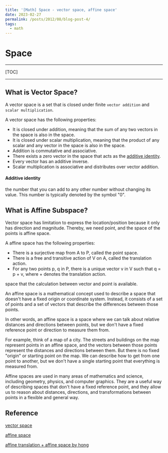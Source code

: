 ```yaml
---
title: '[Math] Space - vector space, affine space'
date: 2023-02-27
permalink: /posts/2012/08/blog-post-4/
tags:
  - math
---
```


# Space

---

[TOC]



---



## What is Vector Space?

A vector space is a set that is closed under finite `vector addition` and `scalar multiplication`.

A vector space has the following properties:

- It is closed under addition, meaning that the sum of any two vectors in the space is also in the space.
- It is closed under scalar multiplication, meaning that the product of any scalar and any vector in the space is also in the space.
- Addition is commutative and associative.
- There exists a zero vector in the space that acts as the [additive identity](https://mathworld.wolfram.com/AdditiveIdentity.html).
- Every vector has an additive inverse.
- Scalar multiplication is associative and distributes over vector addition.



#### Additive identity

the number that you can add to any other number without changing its value. This number is typically denoted by the symbol "0".





## What is Affine Subspace?

Vector space has limitation to express the location/position because it only has direction and magnitude. Thereby, we need point, and the space of the points is affine space. 

A affine space has the following properties:

- There is a surjective map from A to P, called the point space.
- There is a free and transitive action of V on A, called the translation action.
- For any two points p, q in P, there is a unique vector v in V such that q = p + v, where + denotes the translation action.

space that the calculation between vector and point is available. 

An affine space is a mathematical concept used to describe a space that doesn't have a fixed origin or coordinate system. Instead, it consists of a set of points and a set of vectors that describe the differences between those points.

In other words, an affine space is a space where we can talk about relative distances and directions between points, but we don't have a fixed reference point or direction to measure them from.

For example, think of a map of a city. The streets and buildings on the map represent points in an affine space, and the vectors between those points represent the distances and directions between them. But there is no fixed "origin" or starting point on the map. We can describe how to get from one point to another, but we don't have a single starting point that everything is measured from.

Affine spaces are used in many areas of mathematics and science, including geometry, physics, and computer graphics. They are a useful way of describing spaces that don't have a fixed reference point, and they allow us to reason about distances, directions, and transformations between points in a flexible and general way.





## Reference

[vector space](https://mathworld.wolfram.com/VectorSpace.html)

[affine space](https://luv-n-interest.tistory.com/806)

[affine translation + affine space by hong](https://www.youtube.com/watch?v=DSmXIYkp024)

